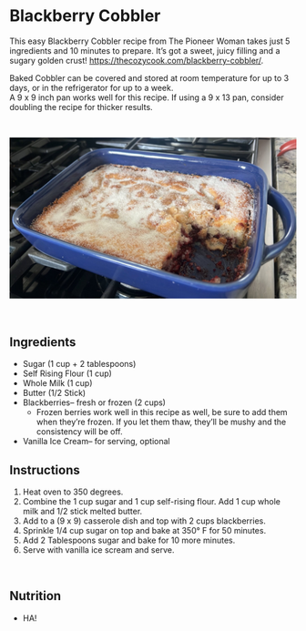 # Blackberry Cobbler
This easy Blackberry Cobbler recipe from The Pioneer Woman takes just 5 ingredients and 10 minutes to prepare. It’s got a sweet, 
juicy filling and a sugary golden crust!  https://thecozycook.com/blackberry-cobbler/.  

Baked Cobbler can be covered and stored at room temperature for up to 3 days, or in the refrigerator for up to a week.  
A  9 x 9 inch pan works well for this recipe. If using a 9 x 13 pan, consider doubling the recipe for thicker results.

<br>

![Blackberry Cobbler](./images/blackberryCobbler.jpeg "Blackberry Cobbler")

<br>

## Ingredients
- Sugar (1 cup + 2 tablespoons)
- Self Rising Flour (1 cup)
- Whole Milk (1 cup)
- Butter (1/2 Stick)
- Blackberries– fresh or frozen (2 cups)
  - Frozen berries work well in this recipe as well, be sure to add them when they’re frozen. If you let them thaw, they’ll be mushy and the consistency will be off.
- Vanilla Ice Cream– for serving, optional


## Instructions
1. Heat oven to 350 degrees.
2. Combine the 1 cup sugar and 1 cup self-rising flour. Add 1 cup whole milk and 1/2 stick melted butter.
3. Add to a (9 x 9) casserole dish and top with 2 cups blackberries.
4. Sprinkle 1/4 cup sugar on top and bake at 350° F for 50 minutes.
5. Add 2 Tablespoons sugar and bake for 10 more minutes.
6. Serve with vanilla ice scream and serve.

<br>



## Nutrition
- HA!